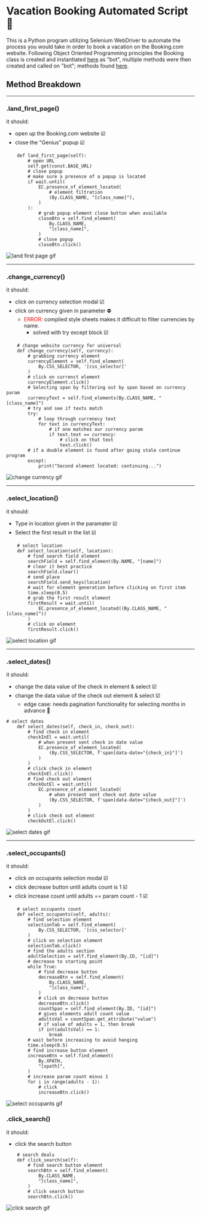 # Vacation Booking Automated Script 🤖

This is a Python program utilizing Selenium WebDriver to automate the process you would take in order to book a vacation on the Booking.com website. Following Object Oriented Programming principles the Booking class is created and instantiated [here](run.py) as "bot", multiple methods were then created and called on "bot"; methods found [here](booking/booking.py).

## Method Breakdown

---

### **.land_first_page()**

it should:

- open up the Booking.com website ☑️
- close the "Genius" popup ☑️

```
    def land_first_page(self):
        # open URL
        self.get(const.BASE_URL)
        # close popup
        # make sure a presence of a popup is located
        if wait.until(
            EC.presence_of_element_located(
                # element filtration
                (By.CLASS_NAME, "[class_name]"),
            )
        ):
            # grab popup element close button when available
            closeBtn = self.find_element(
                By.CLASS_NAME,
                "[class_name]",
            )
            # close popup
            closeBtn.click()
```

![land first page gif](booking/public/land_first_page.gif)

---

### **.change_currency()**

it should:

- click on currency selection modal ☑️
- click on currency given in parameter ⛔
  - <span style="color:red">ERROR:</span> complied style sheets makes it difficult to filter currencies by name.
    - solved with try except block ☑️

```
    # change website currency for universal
    def change_currency(self, currency):
        # grabbing currency element
        currencyElement = self.find_element(
            By.CSS_SELECTOR, '[css_selector]'
        )
        # click on currenct element
        currencyElement.click()
        # Selecting span by filtering out by span based on currency param
        currencyText = self.find_elements(By.CLASS_NAME, "[class_name]")
        # try and see if texts match
        try:
            # loop through currenecy text
            for text in currencyText:
                # if one matches our currency param
                if text.text == currency:
                    # click on that text
                    text.click()
        # if a double element is found after going stale continue program
        except:
            print("Second element located: continuing...")

```

![change currency gif](booking/public/change_currency.gif)

---

### **.select_location()**

it should:

- Type in location given in the paramater ☑️
- Select the first result in the list ☑️

```
    # select location
    def select_location(self, location):
        # find search field element
        searchField = self.find_element(By.NAME, "[name]")
        # clear it best practice
        searchField.clear()
        # send place
        searchField.send_keys(location)
        # wait for element generation before clicking on first item
        time.sleep(0.5)
        # grab the first result element
        firstResult = wait.until(
            EC.presence_of_element_located((By.CLASS_NAME, "[class_name]"))
        )
        # click on element
        firstResult.click()
```

![select location gif](booking/public/select_location.gif)

---

### **.select_dates()**

it should:

- change the data value of the check in element & select ☑️
- change the data value of the check out element & select ☑️
  - edge case: needs pagination functionality for selecting months in advance 🚧

```
# select dates
    def select_dates(self, check_in, check_out):
        # find check in element
        checkInEl = wait.until(
            # when present sent check in date value
            EC.presence_of_element_located(
                (By.CSS_SELECTOR, f'span[data-date="{check_in}"]')
            )
        )
        # click check in element
        checkInEl.click()
        # find check out element
        checkOutEl = wait.until(
            EC.presence_of_element_located(
                # when present sent check out date value
                (By.CSS_SELECTOR, f'span[data-date="{check_out}"]')
            )
        )
        # click check out element
        checkOutEl.click()
```

![select dates gif](booking/public/select_dates.gif)

---

### **.select_occupants()**

it should:

- click on occupants selection modal ☑️
- click decrease button until adults count is 1 ☑️
- click increase count until adults == param count - 1 ☑️

```
    # select occupants count
    def select_occupants(self, adults):
        # find selection element
        selectionTab = self.find_element(
            By.CSS_SELECTOR, '[css_selector]'
        )
        # click on selection element
        selectionTab.click()
        # find the adults section
        adultSelection = self.find_element(By.ID, "[id]")
        # decrease to starting point
        while True:
            # find decrease button
            decreaseBtn = self.find_element(
                By.CLASS_NAME,
                "[class_name]",
            )
            # click on decrease button
            decreaseBtn.click()
            countSpan = self.find_element(By.ID, "[id]")
            # gives elements adult count value
            adultsVal = countSpan.get_attribute("value")
            # if value of adults = 1, then break
            if int(adultsVal) == 1:
                break
        # wait before increasing to avoid hanging
        time.sleep(0.5)
        # find increase button element
        increaseBtn = self.find_element(
            By.XPATH,
            "[xpath]",
        )
        # increase param count minus 1
        for i in range(adults - 1):
            # click
            increaseBtn.click()
```

![select occupants gif](booking/public/select_occupants.gif)

### **.click_search()**

it should:

- click the search button

```
    # search deals
    def click_search(self):
        # find search button element
        searchBtn = self.find_element(
            By.CLASS_NAME,
            "[class_name]",
        )
        # click search button
        searchBtn.click()
```

![click search gif](booking/public/click_search.gif)
